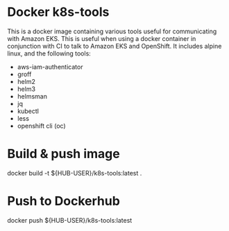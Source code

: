 # Docker k8s-tools
This is a docker image containing various tools useful for communicating with Amazon EKS. This is useful when using a docker container in conjunction with CI to talk to Amazon EKS and OpenShift. It includes alpine linux, and the following tools:

* aws-iam-authenticator
* groff
* helm2
* helm3
* helmsman
* jq
* kubectl
* less
* openshift cli (oc)

# Build & push image
docker build -t ${HUB-USER}/k8s-tools:latest .

# Push to Dockerhub
docker push ${HUB-USER}/k8s-tools:latest

